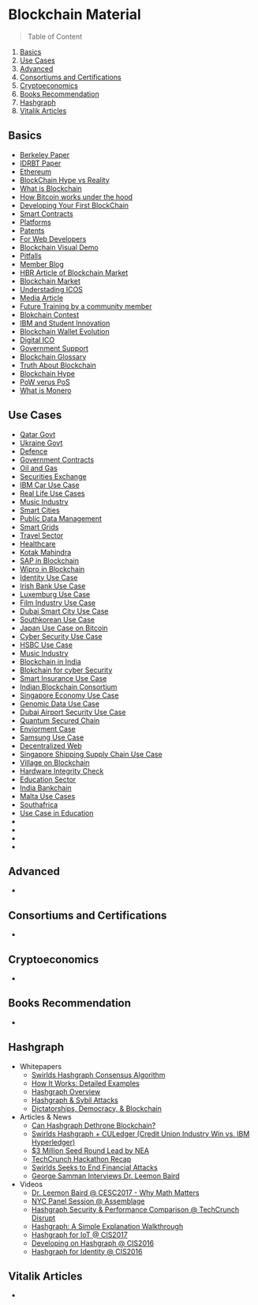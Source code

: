 # Blockchain Material

> Table of Content

1. [Basics](#basics)
1. [Use Cases](#use-cases)
1. [Advanced](#advanced)
1. [Consortiums and Certifications](#consortiums-and-certifications)
1. [Cryptoeconomics](#cryptoeconomics)
1. [Books Recommendation](#books-recommendation)
1. [Hashgraph](#hashgraph)
1. [Vitalik Articles](#vitalik-articles)



**Basics**
---

* [Berkeley Paper](http://scet.berkeley.edu/wp-content/uploads/BlockchainPaper.pdf)
* [IDRBT Paper](http://www.idrbt.ac.in/assets/publications/Best%20Practices/BCT.pdf)
* [Ethereum](https://blockgeeks.com/introduction-to-ethereum-blockchain)
* [BlockChain Hype vs Reality](https://www.linkedin.com/pulse/blockchain-hype-vs-reality-rohas-nagpal)
* [What is Blockchain](https://www.youtube.com/watch?v=93E_GzvpMA0)
* [How Bitcoin works under the hood](https://www.youtube.com/watch?v=Lx9zgZCMqXE)
* [Developing Your First BlockChain](https://dzone.com/articles/developing-your-first-block-chain-part-1)
* [Smart Contracts](http://www.the-blockchain.com/2017/04/11/ethereum-meets-hyperledger-burrow-ethereum-smart-contract-machine-join-hyperledger)
* [Platforms](https://www.linkedin.com/pulse/16-blockchain-platforms-brief-introduction-rohas-nagpal)
* [Patents](https://www.linkedin.com/pulse/290-blockchain-related-patents-watch-out-rohas-nagpal)
* [For Web Developers](https://marmelab.com/blog/2016/04/28/blockchain-for-web-developers-the-theory.html)
* [Blockchain Visual Demo](https://www.youtube.com/watch?v=_160oMzblY8)
* [Pitfalls](https://www.linkedin.com/pulse/pitfalls-limitations-blockchain-bill-mccabe)
* [Member Blog](http://cyberfrat.com/is-the-blockchain-an-economy-or-a-computer-science-innovation)
* [HBR Article of Blockchain Market](https://hbr.org/2017/05/how-blockchain-could-help-emerging-markets-leap-ahead)
* [Blockchain Market](http://www.the-blockchain.com/2016/10/11/blockchain-market-worth-2-3-billion-usd-2021)
* [Understading ICOS](https://medium.com/@ourielohayon/icos-for-dummies-like-me-1e82a8bc27f4)
* [Media Article](https://www.livemint.com/Opinion/WJ2SAINvOuAykE4PIj4mmM/Blockchaining-Indias-digital-future.html)
* [Future Training by a community member](https://www.linkedin.com/pulse/coming-soon-5-days-ethereum-hand-on-training-rajesh-kumar)
* [Blokchain Contest](http://www.coinspeaker.com/2017/06/23/porsche-reveals-winner-of-its-first-innovation-blockchain-startups-contest)
* [IBM and Student Innovation](https://bitcoinmagazine.com/articles/sony-and-ibm-join-forces-put-student-achievement-blockchain)
* [Blockchain Wallet Evolution](https://news.bitcoin.com/blockchain-wallet-adds-the-ability-to-exchange-and-store-ethereum)
* [Digital ICO](https://www.wsj.com/amp/articles/latest-hot-digital-coin-offering-187-millionin-one-hourfor-filecoin-1502481514)
* [Government Support](http://www.zdnet.com/article/australia-gets-a-parliamentary-friends-of-blockchain-group)
* [Blockchain Glossary](https://blockchainhub.net/blockchain-glossary)
* [Truth About Blockchain](https://hbr.org/2017/01/the-truth-about-blockchain)
* [Blockchain Hype](https://hackernoon.com/ten-years-in-nobody-has-come-up-with-a-use-case-for-blockchain-ee98c180100)
* [PoW verus PoS](http://bitfury.com/content/5-white-papers-research/pos-vs-pow-1.0.2.pdf)
* [What is Monero](https://blockgeeks.com/guides/what-is-monero)


**Use Cases**
---

* [Qatar Govt](http://www.gtreview.com/news/mena/qatar-completes-blockchain-pilot-for-international-money-transfers)
* [Ukraine Govt](https://www.blockchaintechnews.com/news/ukrainian-government-partners-with-bitfury-group-to-create-blockchain-government-solution)
* [Defence](http://www.dtic.mil/doctrine/education/jpme_papers/barnas_n.pdf)
* [Government Contracts](https://qz.com/801640/darpa-blockchain-a-blockchain-from-guardtime-is-being-verified-by-galois-under-a-government-contract)
* [Oil and Gas](https://www2.deloitte.com/content/dam/Deloitte/us/Documents/process-and-operations/us-cons-blockchain-future-oil-gas.pdf)
* [Securities Exchange](https://www.cryptocoinsnews.com/abu-dhabi-securities-exchange-chief-big-blockchain)
* [IBM Car Use Case](https://www.youtube.com/watch?v=IgNfoQQ5Reg)
* [Real Life Use Cases](https://youtu.be/cHe_ow9v094)
* [Music Industry](https://hbr.org/2017/03/blockchain-could-help-artists-profit-more-from-their-creative-works?utm_campaign=hbr&utm_source=twitter&utm_medium=social)
* [Smart Cities](https://www.weforum.org/agenda/2016/12/this-is-how-blockchain-will-change-the-face-of-our-cities/?utm_content=bufferfd9fa&utm_medium=social&utm_source=twitter.com&utm_campaign=buffer)
* [Public Data Management](https://hbr.org/2017/03/using-blockchain-to-keep-public-data-public)
* [Smart Grids](https://hbr.org/2017/03/how-utilities-are-using-blockchain-to-modernize-the-grid)
* [Travel Sector](https://www.forbes.com/sites/forbesfinancecouncil/2017/03/28/how-blockchain-technology-will-dominate-the-travel-sector/#577ef0829de5)
* [Healthcare](https://bitcoinmagazine.com/articles/could-there-be-blockchain-solution-high-prescription-drug-prices)
* [Kotak Mahindra](http://www.econotimes.com/Indian-Kotak-Mahindra-Bank-launches-end-to-end-blockchain-based-trade-financing-707067)
* [SAP in Blockchain](http://www.cnbc.com/2017/05/17/sap-unveils-blockchain-service-in-the-cloud.html)
* [Wipro in Blockchain](http://cio.economictimes.indiatimes.com/news/enterprise-services-and-applications/wipros-big-blockchain-push-across-sectors-with-the-launch-of-nine-solutions/58713030)
* [Identity Use Case](https://cointelegraph.com/news/regtech-new-blockchain-platform-seeks-to-disrupt-identity-industry)
* [Irish Bank Use Case](http://www.coindesk.com/big-four-irish-banks-join-blockchain-payments-pilot)
* [Luxemburg Use Case](http://www.coindesk.com/luxembourg-government-backed-firm-to-launch-blockchain-id-platform)
* [Film Industry Use Case](https://www.linkedin.com/pulse/blockchain-technology-film-industry-use-case-paul-forrest)
* [Dubai Smart City Use Case](https://www.wsj.com/articles/dubai-aims-to-be-a-city-built-on-blockchain-1493086080)
* [Southkorean Use Case](https://www.cryptocoinsnews.com/south-korea-backs-worlds-first-blockchain-pilot-insurance-payments-seoul)
* [Japan Use Case on Bitcoin](https://cointelegraph.com/news/its-official-japan-has-eliminated-tax-on-bitcoin-rise-in-trading-expected)
* [Cyber Security Use Case](http://www.informationsecuritybuzz.com/articles/countering-wannacry-petya-blockchain-technology)
* [HSBC Use Case](http://www.businessinsider.com/blockchain-digital-trade-chain-ibm-hyperledger-deutsche-bank-hsbc-soc-gen-2017-6?IR=T)
* [Music Industry](https://hbr.org/2017/06/blockchain-could-help-musicians-make-money-again?referral=00208&spJobID=1042175496&spMailingID=17552121&spReportId=MTA0MjE3NTQ5NgS2&spUserID=MjkzMDE3MDI1Nzc1S0)
* [Blockchain in India](http://www.cioandleader.com/article/2017/03/23/depth-analysis-how-blockchain-unfolding-india)
* [Blokchain for cyber Security](http://www.financialexpress.com/industry/technology/ransomware-after-petya-attack-eyes-turn-to-blockchain-for-a-way-out/740359)
* [Smart Insurance Use Case](http://www.cioandleader.com/article/2017/03/23/depth-analysis-how-blockchain-unfolding-india)
* [Indian Blockchain Consortium](http://www.econotimes.com/Indian-blockchain-consortium-BankChain-ropes-in-Microsoft-as-exclusive-cloud-partner-752108)
* [Singapore Economy Use Case](https://bitcoinmagazine.com/articles/future-here-singapore-tokenizes-fiat-currency-blockchain)
* [Genomic Data Use Case](https://www.cryptocoinsnews.com/blockchain-solution-ensures-privacy-of-genomic-data-while-granting-access-for-medical-research)
* [Dubai Airport Security Use Case](http://www.coindesk.com/dubai-plans-gate-less-airport-security-using-blockchain-tech)
* [Quantum Secured Chain](https://www.technologyreview.com/s/608041/first-quantum-secured-blockchain-technology-tested-in-moscow)
* [Enviorment Case](https://futurism.com/blockchain-could-help-save-environment-heres-how)
* [Samsung Use Case](http://www.econotimes.com/Samsung-SDS-launches-blockchain-consortium-in-Korea-733267)
* [Decentralized Web](https://hackernoon.com/how-the-decentralized-web-will-rewrite-the-rules-of-security-and-save-the-net-from-the-barbarian-23db16af34a1)
* [Singapore Shipping Supply Chain Use Case](https://siliconangle.com/blog/2017/08/16/singapore-shipping-giants-sign-deal-ibm-blockchain-supply-chain-trial)
* [Village on Blockchain](https://www.linkedin.com/pulse/blockchain-idbox-pilot-success-remote-png-village-dr-jane-thomason)
* [Hardware Integrity Check](http://www.google.com/patents/US20160275461)
* [Education Sector](https://news.bitcoin.com/australian-primary-school-students-explore-bitcoin-and-cryptocurrency-technology)
* [India Bankchain](http://www.bankchain.org.in)
* [Malta Use Cases](http://www.transformationworx.com)
* [Southafrica](https://cointelegraph.com/news/south-african-central-bank-to-start-bitcoin-regulation-experiment)
* [Use Case in Education](http://blockchain.open.ac.uk)
* []()
* []()
* []()
* []()


**Advanced**
---

* []()


**Consortiums and Certifications**
---

* []()


**Cryptoeconomics**
---

* []()


**Books Recommendation**
---

* []()


**Hashgraph**
---

* Whitepapers
  * [Swirlds Hashgraph Consensus Algorithm](http://bit.ly/2zSTqm1)
  * [How It Works: Detailed Examples](http://bit.ly/2iCO5uV)
  * [Hashgraph Overview](http://bit.ly/2ySfcc8)
  * [Hashgraph & Sybil Attacks](http://bit.ly/2loq1Nu)
  * [Dictatorships, Democracy, & Blockchain](http://bit.ly/2z7aYND)
* Articles & News
  * [Can Hashgraph Dethrone Blockchain?](http://bit.ly/2z9wrFk)
  * [Swirlds Hashgraph + CULedger (Credit Union Industry Win vs. IBM Hyperledger)](http://bit.ly/2y96TZD)
  * [$3 Million Seed Round Lead by NEA](http://bit.ly/2zSU7vD)
  * [TechCrunch Hackathon Recap](http://bit.ly/2hgHjYd)
  * [Swirlds Seeks to End Financial Attacks](http://bit.ly/2gWPyIH)
  * [George Samman Interviews Dr. Leemon Baird](http://bit.ly/2gPEMYi)
* Videos
  * [Dr. Leemon Baird @ CESC2017 - Why Math Matters](http://bit.ly/2lk8KVA)
  * [NYC Panel Session @ Assemblage](http://bit.ly/2zqNcgj)
  * [Hashgraph Security & Performance Comparison @ TechCrunch Disrupt](http://bit.ly/2z7vQ7D)
  * [Hashgraph: A Simple Explanation Walkthrough](http://bit.ly/2zdC1aD)
  * [Hashgraph for IoT @ CIS2017](https://youtu.be/UCISttFSoIY)
  * [Developing on Hashgraph @ CIS2016](https://youtu.be/P7pGpfDTGnA)
  * [Hashgraph for Identity @ CIS2016](https://youtu.be/rhHfjOqlUv4)


**Vitalik Articles**
---

* []()
